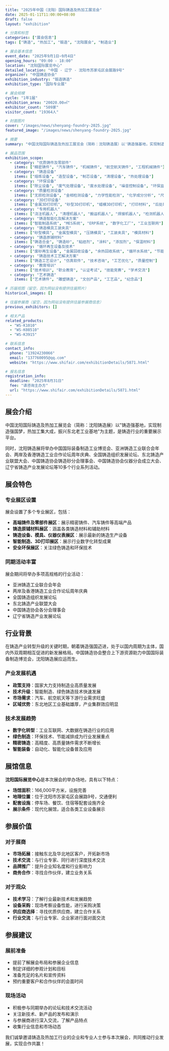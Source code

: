 ```yaml
---
title: "2025年中国（沈阳）国际铸造及热加工展览会"
date: 2025-01-11T11:00:00+08:00
draft: false
layout: "exhibition"

# 分类和标签
categories: ["展会信息"]
tags: ["铸造", "热加工", "锻造", "沈阳展会", "制造业"]

# 展会基本信息
event_date: "2025年9月1日~9月4日"
opening_hours: "09:00 - 18:00"
location: "沈阳国际展览中心"
detailed_location: "中国 - 辽宁 - 沈阳市苏家屯区会展路9号"
organizer: "中国铸造协会"
exhibition_industry: "锻造铸造"
exhibition_type: "国际专业展"

# 展会规模
cycle: "1年1届"
exhibition_area: "20020.00㎡"
exhibitor_count: "509家"
visitor_count: "19364人"

# 封面图片
cover: "/images/news/shenyang-foundry-2025.jpg"
featured_image: "/images/news/shenyang-foundry-2025.jpg"

# 摘要
summary: "中国沈阳国际铸造及热加工展览会（简称：沈阳铸造展）以'铸造强基地，实现制造强国梦，热加工集大成，振兴东北老工业基地'为主题，是铸造行业的重要展示平台。"

# 展品范围
exhibition_scope:
  - category: "优质铸件及零部件"
    items: ["精密铸件", "汽车铸件", "机械铸件", "航空航天铸件", "工程机械铸件"]
  - category: "铸造设备"
    items: ["熔炼设备", "造型设备", "制芯设备", "清理设备", "热处理设备"]
  - category: "环保设备"
    items: ["除尘设备", "废气处理设备", "废水处理设备", "噪音控制设备", "环保监测设备"]
  - category: "质量检测设备"
    items: ["无损检测设备", "金相检测设备", "力学性能检测", "化学成分分析", "尺寸测量设备"]
  - category: "3D打印设备"
    items: ["金属3D打印机", "砂型3D打印机", "蜡模3D打印机", "打印材料", "后处理设备"]
  - category: "专用机器人"
    items: ["浇注机器人", "清理机器人", "搬运机器人", "焊接机器人", "检测机器人"]
  - category: "铸造智能化及解决方案"
    items: ["智能制造系统", "MES系统", "ERP系统", "数字化工厂", "工业互联网"]
  - category: "铸造模具工装夹具"
    items: ["砂型模具", "金属型模具", "压铸模具", "工装夹具", "模具材料"]
  - category: "铸造原辅材料"
    items: ["铸造合金", "铸造砂", "粘结剂", "涂料", "添加剂", "保温材料"]
  - category: "循环再生设备及技术"
    items: ["废砂再生设备", "金属回收设备", "余热回收系统", "循环水系统", "节能技术"]
  - category: "铸造技术工艺解决方案"
    items: ["铸造工艺设计", "仿真软件", "技术咨询", "工艺优化", "质量控制"]
  - category: "教育培训"
    items: ["技术培训", "职业教育", "认证考试", "技能竞赛", "学术交流"]
  - category: "艺术铸造"
    items: ["艺术铸件", "雕塑铸造", "文创产品", "工艺品", "纪念品"]

# 历届视图（留空，因为网站没有提供往届照片）
historical_images: []

# 往届参展商（留空，因为网站没有提供往届参展商信息）
previous_exhibitors: []

# 相关产品
related_products:
  - "WS-K1010"
  - "WS-K08510"
  - "WS-K3915"

# 联系信息
contact_info:
  phone: "13924230066"
  email: "137760095@qq.com"
  website: "https://www.shifair.com/exhibitionDetails/5871.html"

# 报名信息
registration_info:
  deadline: "2025年8月31日"
  fee: "请咨询主办方"
  url: "https://www.shifair.com/exhibitionDetails/5871.html"
---
```


## 展会介绍

中国沈阳国际铸造及热加工展览会（简称：沈阳铸造展）以"铸造强基地，实现制造强国梦，热加工集大成，振兴东北老工业基地"为主题，是铸造行业的重要展示平台。

同时，沈阳铸造展将举办中国国际装备制造工业博览会、亚洲铸造工业联合会年会、两岸及香港铸造工业合作论坛周年庆典、全国铸造组织发展论坛、东北铸造产业联盟大会、中国铸造协会铸造砂分会理事会、中国铸造协会仪器分会成立大会、辽宁省铸造产业发展论坛等10多个行业系列活动。

## 展会特色

### 专业展区设置
展会设置了多个专业展区，包括：
- **高端铸件及零部件展区**：展示精密铸件、汽车铸件等高端产品
- **铸造原辅材料展区**：涵盖各类铸造材料和辅助材料
- **铸造设备、模具、仪器仪表展区**：展示最新的铸造生产设备
- **智能制造、3D打印展区**：展示行业数字化转型成果
- **安全环保展区**：关注绿色铸造和环保技术

### 同期活动丰富
展会期间将举办多项高规格的行业活动：
- 亚洲铸造工业联合会年会
- 两岸及香港铸造工业合作论坛周年庆典
- 全国铸造组织发展论坛
- 东北铸造产业联盟大会
- 中国铸造协会各分会理事会
- 辽宁省铸造产业发展论坛

## 行业背景

在铸造产业转型升级的关键时期，朝着铸造强国迈进，处于以国内周期为主体，国内外双周期相互促进的新发展格局。中国铸造协会整合上下游资源助力中国国际装备制造博览会，沈阳铸造展应运而生。

### 产业发展机遇
- **政策支持**：国家大力支持制造业高质量发展
- **技术升级**：智能制造、绿色铸造技术快速发展
- **市场需求**：汽车、航空航天等下游行业需求旺盛
- **区域优势**：东北地区工业基础雄厚，产业集群效应明显

### 技术发展趋势
- **数字化转型**：工业互联网、大数据在铸造行业的应用
- **绿色制造**：环保技术、节能减排成为行业发展重点
- **精密铸造**：高精度、高质量铸件需求不断增长
- **智能装备**：自动化、智能化设备普及应用

## 展馆信息

**沈阳国际展览中心**是本次展会的举办场地，具有以下特点：
- **场馆面积**：166,000平方米，设施完善
- **地理位置**：位于沈阳市苏家屯区会展路9号，交通便利
- **配套设施**：停车场、餐饮、住宿等配套设施齐全
- **展示条件**：现代化展馆，适合各类工业设备展示

## 参展价值

### 对于展商
- **市场拓展**：接触东北及华北地区客户，开拓新市场
- **技术交流**：与行业专家、同行进行深度技术交流
- **品牌推广**：提升企业知名度和行业影响力
- **商务合作**：寻找合作伙伴，建立业务关系

### 对于观众
- **技术学习**：了解行业最新技术和发展趋势
- **设备采购**：现场考察设备性能，进行采购决策
- **供应商选择**：寻找优质供应商，建立合作关系
- **行业交流**：与行业专家、企业家进行面对面交流

## 参展建议

### 展前准备
- 提前了解展会布局和参展企业信息
- 制定详细的参观计划和目标
- 准备充足的名片和宣传资料
- 预约重要客户和合作伙伴的会面时间

### 现场活动
- 积极参与同期举办的论坛和技术交流活动
- 关注新技术、新产品的发布和演示
- 与参展商进行深入交流，了解产品特点
- 收集行业信息和市场动态

我们诚挚邀请铸造及热加工行业的企业和专业人士参与本次展会，共同推动行业发展，实现合作共赢！
